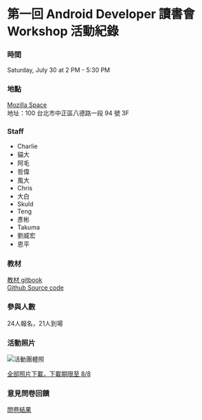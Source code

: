 # 第一回 Android Developer 讀書會 Workshop 活動紀錄

### 時間

Saturday, July 30 at 2 PM - 5:30 PM

### 地點

[Mozilla Space](https://moztw.org/space/)   
地址：100 台北市中正區八德路一段 94 號 3F

### Staff

+ Charlie
+ 貓大
+ 阿毛
+ 哲偉
+ 風大
+ Chris
+ 大白
+ Skuld
+ Teng
+ 彥彬
+ Takuma
+ 劉威宏
+ 恩平

### 教材
[教材 gitbook](https://www.gitbook.com/book/cateyeslin/myawesomechat/details)   
[Github Source code](https://github.com/CateyesLin/my-awesome-chat)

### 參與人數
24人報名，21人到場

### 活動照片

![活動團體照](http://photos1.meetupstatic.com/photos/event/2/c/9/2/highres_452771410.jpeg)

[全部照片下載，下載期限至 8/8](https://www.wetransfer.com/downloads/3559e37766b3a8dd79e1f4e35167d76720160730185554/a4f9e2)

### 意見問卷回饋
[問卷結果](https://docs.google.com/forms/d/1fPKxpAUQhBRnStfnk8oAKbpqx8I2X0aMk93iLnja63Y/edit?edit_requested=true#responses)